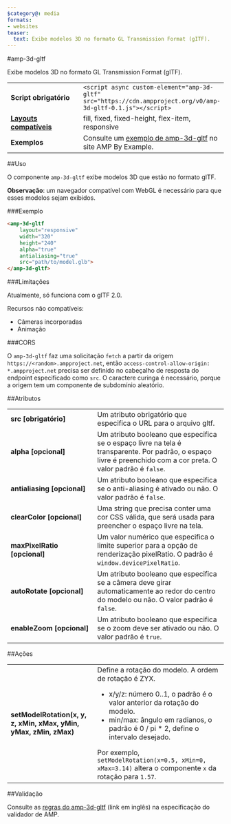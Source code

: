 ```yaml
---
$category@: media
formats:
- websites
teaser:
  text: Exibe modelos 3D no formato GL Transmission Format (gITF).
---
```


<!--
Copyright 2018 The AMP HTML Authors. Todos os direitos reservados.

Licenciado sob a Licença Apache, Versão 2.0 (a "Licença"). O uso deste arquivo só é permitido em conformidade com a Licença.
Uma cópia da Licença está disponível em

  http://www.apache.org/licenses/LICENSE-2.0

A menos que exigido pela legislação aplicável ou acordado por escrito, o software fornecido de acordo com a Licença é distribuído "NO ESTADO EM QUE SE ENCONTRA", SEM GARANTIAS OU CONDIÇÕES DE QUALQUER TIPO, expressas ou implícitas.
Consulte a Licença para ver informações sobre permissões e limitações para o idioma específico.
-->

#amp-3d-gltf

Exibe modelos 3D no formato GL Transmission Format (gITF).

<table>
  <tr>
    <td width="40%"><strong>Script obrigatório</strong></td>
    <td><code>&lt;script async custom-element="amp-3d-gltf" src="https://cdn.ampproject.org/v0/amp-3d-gltf-0.1.js"&gt;&lt;/script&gt;</code></td>
  </tr>
  <tr>
    <td class="col-fourty"><strong><a href="https://www.ampproject.org/docs/guides/responsive/control_layout.html">Layouts compatíveis</a></strong></td>
    <td>fill, fixed, fixed-height, flex-item, responsive</td>
  </tr>
  <tr>
    <td><strong>Exemplos</strong></td>
    <td>Consulte um <a href="https://ampbyexample.com/components/amp-3d-gltf/">exemplo de amp-3d-gltf</a> no site AMP By Example.</td>
  </tr>
</table>

##Uso

O componente `amp-3d-gltf` exibe modelos 3D que estão no formato gITF.

**Observação**: um navegador compatível com WebGL é necessário para que esses modelos sejam exibidos.

###Exemplo

```html
<amp-3d-gltf
    layout="responsive"
    width="320"
    height="240"
    alpha="true"
    antialiasing="true"
    src="path/to/model.glb">
</amp-3d-gltf>
```

###Limitações

Atualmente, só funciona com o glTF 2.0.

Recursos não compatíveis:
- Câmeras incorporadas
- Animação

###CORS

O `amp-3d-gltf` faz uma solicitação `fetch` a partir da origem `https://<random>.ampproject.net`, então `access-control-allow-origin: *.ampproject.net` precisa ser definido no cabeçalho de resposta do endpoint especificado como `src`. O caractere curinga é necessário, porque a origem tem um componente de subdomínio aleatório.

##Atributos

<table>
  <tr>
    <td width="40%"><strong>src [obrigatório]</strong></td>
    <td>Um atributo obrigatório que especifica o URL para o arquivo gltf.</td>
  </tr>
  <tr>
    <td width="40%"><strong>alpha [opcional]</strong></td>
    <td>Um atributo booleano que especifica se o espaço livre na tela é transparente. Por padrão, o espaço livre é preenchido com a cor preta.
      O valor padrão é <code>false</code>.</td>
  </tr>
  <tr>
    <td width="40%"><strong>antialiasing [opcional]</strong></td>
    <td>Um atributo booleano que especifica se o anti-aliasing é ativado ou não. O valor padrão é <code>false</code>.</td>
  </tr>
  <tr>
    <td width="40%"><strong>clearColor [opcional]</strong></td>
    <td>Uma string que precisa conter uma cor CSS válida, que será usada para preencher o espaço livre na tela.</td>
  </tr>
  <tr>
    <td width="40%"><strong>maxPixelRatio [opcional]</strong></td>
    <td>Um valor numérico que especifica o limite superior para a opção de renderização pixelRatio. O padrão é <code>window.devicePixelRatio</code>.</td>
  </tr>
  <tr>
    <td width="40%"><strong>autoRotate [opcional]</strong></td>
    <td>Um atributo booleano que especifica se a câmera deve girar automaticamente ao redor do centro do modelo ou não. O valor padrão é <code>false</code>.</td>
  </tr>
  <tr>
    <td width="40%"><strong>enableZoom [opcional]</strong></td>
    <td>Um atributo booleano que especifica se o zoom deve ser ativado ou não. O valor padrão é <code>true</code>.</td>
  </tr>
</table>

##Ações

<table>
  <tr>
    <td width="40%"><strong>setModelRotation(x, y, z, xMin, xMax, yMin, yMax, zMin, zMax)</strong></td>
    <td>Define a rotação do modelo. A ordem de rotação é ZYX.
      <ul>
        <li>x/y/z: número 0..1, o padrão é o valor anterior da rotação do modelo.</li>
        <li>min/max: ângulo em radianos, o padrão é 0 / pi * 2, define o intervalo desejado.</li>
      </ul>
    Por exemplo, <code>setModelRotation(x=0.5, xMin=0, xMax=3.14)</code> altera o componente <code>x</code> da rotação para <code>1.57</code>.</td>
  </tr>
</table>

##Validação

Consulte as [regras do amp-3d-gltf](https://github.com/ampproject/amphtml/blob/master/extensions/amp-3d-gltf/validator-amp-3d-gltf.protoascii) (link em inglês) na especificação do validador de AMP.
